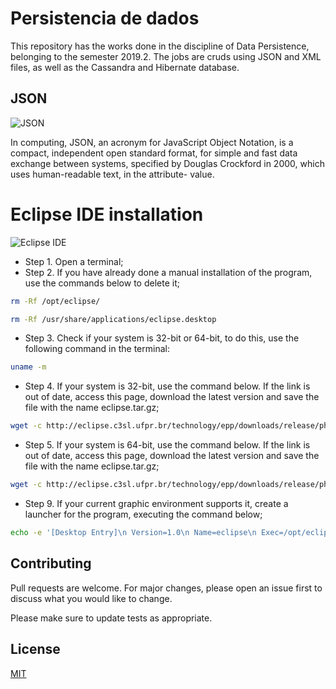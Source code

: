 # Persistencia de dados

This repository has the works done in the discipline of Data Persistence, belonging to the semester 2019.2. The jobs are cruds using JSON and XML files, as well as the Cassandra and Hibernate database.

## JSON

![JSON](https://drive.google.com/file/d/193tU_lMSozru3Lue6bdZYWdLsRhogWwk/view?usp=sharing)

In computing, JSON, an acronym for JavaScript Object Notation, is a compact, independent open standard format, for simple and fast data exchange between systems, specified by Douglas Crockford in 2000, which uses human-readable text, in the attribute- value.

# Eclipse IDE installation

![Eclipse IDE](https://fernandofranzini.files.wordpress.com/2018/05/maxresdefault.jpg?w=400)

* Step 1. Open a terminal;
* Step 2. If you have already done a manual installation of the program, use the commands below to delete it;
```bash
rm -Rf /opt/eclipse/
```

```bash
rm -Rf /usr/share/applications/eclipse.desktop
```
* Step 3. Check if your system is 32-bit or 64-bit, to do this, use the following command in the terminal:
```bash
uname -m
```
* Step 4. If your system is 32-bit, use the command below. If the link is out of date, access this page, download the latest version and save the file with the name eclipse.tar.gz;
```bash
wget -c http://eclipse.c3sl.ufpr.br/technology/epp/downloads/release/photon/R/eclipse-jee-photon-R-linux-gtk.tar.gz -O eclipse.tar.gz
```

* Step 5. If your system is 64-bit, use the command below. If the link is out of date, access this page, download the latest version and save the file with the name eclipse.tar.gz;
```bash
wget -c http://eclipse.c3sl.ufpr.br/technology/epp/downloads/release/photon/R/eclipse-jee-photon-R-linux-gtk-x86_64.tar.gz -O eclipse.tar.gz
```

* Step 9. If your current graphic environment supports it, create a launcher for the program, executing the command below;
```bash
echo -e '[Desktop Entry]\n Version=1.0\n Name=eclipse\n Exec=/opt/eclipse/eclipse\n Icon=/opt/eclipse/eclipse.png\n Type=Application\n Categories=Application' | sudo tee /usr/share/applications/eclipse.desktop
```

## Contributing
Pull requests are welcome. For major changes, please open an issue first to discuss what you would like to change.

Please make sure to update tests as appropriate.

## License
[MIT](https://choosealicense.com/licenses/mit/)

